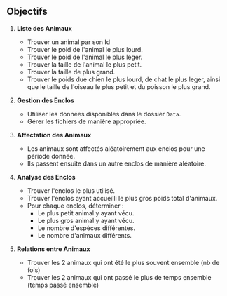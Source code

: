 ## Objectifs

1. **Liste des Animaux**
    - Trouver un animal par son Id
    - Trouver le poid de l'animal le plus lourd.
    - Trouver le poid de l'animal le plus leger.
    - Trouver la taille de l'animal le plus petit.
    - Trouver la taille de plus grand.
    - Trouver le poids due chien le plus lourd, de chat le plus leger,  ainsi que le taille de l'oiseau le plus petit et du poisson le plus grand.

2. **Gestion des Enclos**
    - Utiliser les données disponibles dans le dossier `Data`.
    - Gérer les fichiers de manière appropriée.

3. **Affectation des Animaux**
    - Les animaux sont affectés aléatoirement aux enclos pour une période donnée.
    - Ils passent ensuite dans un autre enclos de manière aléatoire.

4. **Analyse des Enclos**
    - Trouver l'enclos le plus utilisé.
    - Trouver l'enclos ayant accueilli le plus gros poids total d'animaux.
    - Pour chaque enclos, déterminer :
      - Le plus petit animal y ayant vécu.
      - Le plus gros animal y ayant vécu.
      - Le nombre d'espèces différentes.
      - Le nombre d'animaux différents.

5. **Relations entre Animaux**
    - Trouver les 2 animaux qui ont été le plus souvent ensemble (nb de fois)
    - Trouver les 2 animaux qui ont passé le plus de temps ensemble (temps passé ensemble)